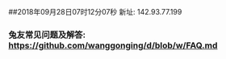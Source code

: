 ##2018年09月28日07时12分07秒 新址: 142.93.77.199
### 兔友常见问题及解答: https://github.com/wanggonging/d/blob/w/FAQ.md

